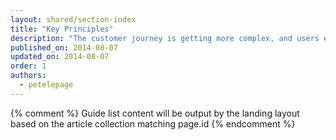 ```yaml
---
layout: shared/section-index
title: "Key Principles"
description: "The customer journey is getting more complex, and users expect to convert on their own terms. Put your users in control."
published_on: 2014-08-07
updated_on: 2014-08-07
order: 1
authors:
  - petelepage
---
```


{% comment %}
Guide list content will be output by the landing layout based on the article collection matching page.id
{% endcomment %}
